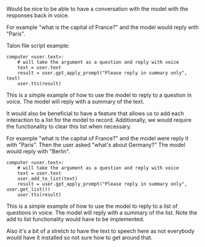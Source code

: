 Would be nice to be able to have a conversation with the model with the responses back in voice.

For example "what is the capital of France?" and the model would reply with "Paris".

Talon file script example:

```talon
computer <user.text>:
    # will take the argument as a question and reply with voice
    text = user.text
    result = user.gpt_apply_prompt("Please reply in summary only", text)
    user.tts(result)
```

This is a simple example of how to use the model to reply to a question in voice. The model will reply with a summary of the text.

It would also be beneficial to have a feature that allows us to add each interaction to a list for the model to record. Additionally, we would require the functionality to clear this list when necessary.

For example "what is the capital of France?" and the model were reply it with "Paris". Then the user asked "what's about Germany?" The model would reply with "Berlin".

```talon
computer <user.text>:
    # will take the argument as a question and reply with voice
    text = user.text
    user.add_to_list(text)
    result = user.gpt_apply_prompt("Please reply in summary only", user.get_list())
    user.tts(result)
```

This is a simple example of how to use the model to reply to a list of questions in voice. The model will reply with a summary of the list.  Note the add to list functionality would have to be implemented.

Also it's a bit of a stretch to have the text to speech here as not everybody would have it installed so not sure how to get around that.